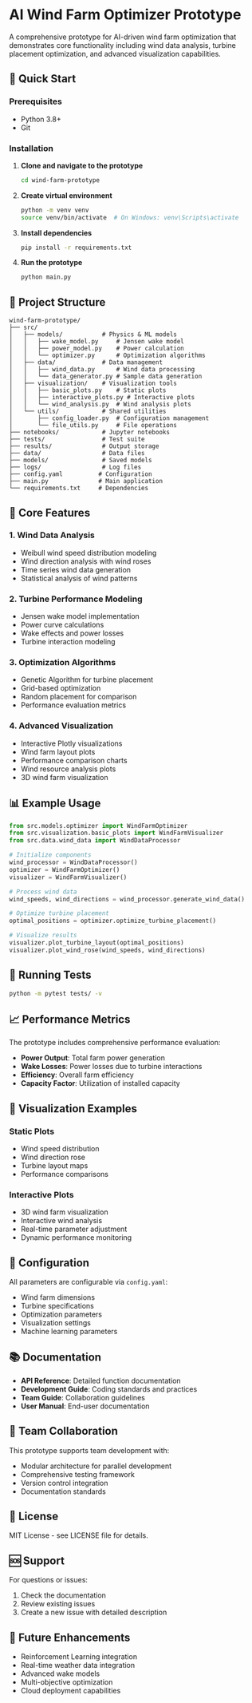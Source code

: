 # AI Wind Farm Optimizer Prototype

A comprehensive prototype for AI-driven wind farm optimization that demonstrates core functionality including wind data analysis, turbine placement optimization, and advanced visualization capabilities.

## 🚀 Quick Start

### Prerequisites
- Python 3.8+
- Git

### Installation

1. **Clone and navigate to the prototype**
   ```bash
   cd wind-farm-prototype
   ```

2. **Create virtual environment**
   ```bash
   python -m venv venv
   source venv/bin/activate  # On Windows: venv\Scripts\activate
   ```

3. **Install dependencies**
   ```bash
   pip install -r requirements.txt
   ```

4. **Run the prototype**
   ```bash
   python main.py
   ```

## 📁 Project Structure

```
wind-farm-prototype/
├── src/
│   ├── models/           # Physics & ML models
│   │   ├── wake_model.py     # Jensen wake model
│   │   ├── power_model.py    # Power calculation
│   │   └── optimizer.py      # Optimization algorithms
│   ├── data/             # Data management
│   │   ├── wind_data.py      # Wind data processing
│   │   └── data_generator.py # Sample data generation
│   ├── visualization/    # Visualization tools
│   │   ├── basic_plots.py    # Static plots
│   │   ├── interactive_plots.py # Interactive plots
│   │   └── wind_analysis.py  # Wind analysis plots
│   └── utils/            # Shared utilities
│       ├── config_loader.py  # Configuration management
│       └── file_utils.py     # File operations
├── notebooks/            # Jupyter notebooks
├── tests/                # Test suite
├── results/              # Output storage
├── data/                 # Data files
├── models/               # Saved models
├── logs/                 # Log files
├── config.yaml          # Configuration
├── main.py              # Main application
└── requirements.txt     # Dependencies
```

## 🎯 Core Features

### 1. Wind Data Analysis
- Weibull wind speed distribution modeling
- Wind direction analysis with wind roses
- Time series wind data generation
- Statistical analysis of wind patterns

### 2. Turbine Performance Modeling
- Jensen wake model implementation
- Power curve calculations
- Wake effects and power losses
- Turbine interaction modeling

### 3. Optimization Algorithms
- Genetic Algorithm for turbine placement
- Grid-based optimization
- Random placement for comparison
- Performance evaluation metrics

### 4. Advanced Visualization
- Interactive Plotly visualizations
- Wind farm layout plots
- Performance comparison charts
- Wind resource analysis plots
- 3D wind farm visualization

## 📊 Example Usage

```python
from src.models.optimizer import WindFarmOptimizer
from src.visualization.basic_plots import WindFarmVisualizer
from src.data.wind_data import WindDataProcessor

# Initialize components
wind_processor = WindDataProcessor()
optimizer = WindFarmOptimizer()
visualizer = WindFarmVisualizer()

# Process wind data
wind_speeds, wind_directions = wind_processor.generate_wind_data()

# Optimize turbine placement
optimal_positions = optimizer.optimize_turbine_placement()

# Visualize results
visualizer.plot_turbine_layout(optimal_positions)
visualizer.plot_wind_rose(wind_speeds, wind_directions)
```

## 🧪 Running Tests

```bash
python -m pytest tests/ -v
```

## 📈 Performance Metrics

The prototype includes comprehensive performance evaluation:
- **Power Output**: Total farm power generation
- **Wake Losses**: Power losses due to turbine interactions
- **Efficiency**: Overall farm efficiency
- **Capacity Factor**: Utilization of installed capacity

## 🎨 Visualization Examples

### Static Plots
- Wind speed distribution
- Wind direction rose
- Turbine layout maps
- Performance comparisons

### Interactive Plots
- 3D wind farm visualization
- Interactive wind analysis
- Real-time parameter adjustment
- Dynamic performance monitoring

## 🔧 Configuration

All parameters are configurable via `config.yaml`:
- Wind farm dimensions
- Turbine specifications
- Optimization parameters
- Visualization settings
- Machine learning parameters

## 📚 Documentation

- **API Reference**: Detailed function documentation
- **Development Guide**: Coding standards and practices
- **Team Guide**: Collaboration guidelines
- **User Manual**: End-user documentation

## 🤝 Team Collaboration

This prototype supports team development with:
- Modular architecture for parallel development
- Comprehensive testing framework
- Version control integration
- Documentation standards

## 📄 License

MIT License - see LICENSE file for details.

## 🆘 Support

For questions or issues:
1. Check the documentation
2. Review existing issues
3. Create a new issue with detailed description

## 🚀 Future Enhancements

- Reinforcement Learning integration
- Real-time weather data integration
- Advanced wake models
- Multi-objective optimization
- Cloud deployment capabilities 
